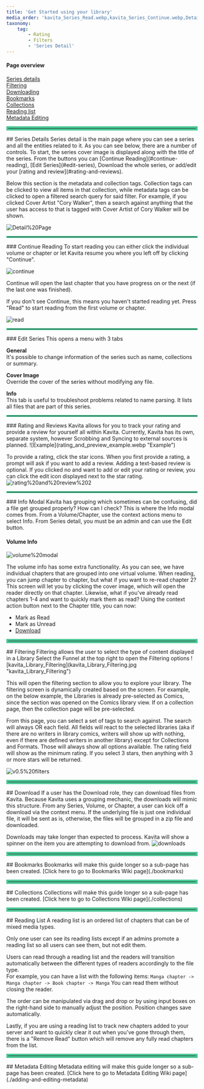 ```yaml
---
title: 'Get Started using your library'
media_order: 'kavita_Series_Read.webp,kavita_Series_Continue.webp,Detail Page.webp,continue.png,read.png,rating and review 2.gif,kavita_Library_Filtering.jpg,v0.5 filters.PNG,rating_and_preview_example.webp,kavita_Library_Filtering2.jpg,downloads.webp,volume modal.webp'
taxonomy:
    tag:
        - Rating
        - Filters
        - 'Series Detail'
---
```


#### Page overview
[Series details](#series-details)<br/>
[Filtering](#filtering)<br/>
[Downloading](#download)<br/>
[Bookmarks](#bookmarks)<br/>
[Collections](#collections)<br/>
[Reading list](#reading-list)<br/>
[Metadata Editing](#metadata-editing)<br/>



<hr style="border:5px solid #4ac694"> </hr>
## Series Details
Series detail is the main page where you can see a series and all the entities related to it. As you can see below, there are a number of controls. To start, the series cover image is displayed along with the title of the series. From the buttons you can [Continue Reading](#continue-reading), [Edit Series](#edit-series), Download the whole series, or add/edit your [rating and review](#rating-and-reviews).

Below this section is the metadata and collection tags. Collection tags can be clicked to view all items in that collection, while metadata tags can be clicked to open a filtered search query for said filter. For example, if you clicked Cover Artist "Cory Walker", then a search against anything that the user has access to that is tagged with Cover Artist of Cory Walker will be shown.

![Detail%20Page](Detail%20Page.webp?cropResize=900,600 "Detail%20Page")

<hr style="border:2px solid #4ac694"> </hr>
### Continue Reading
To start reading you can either click the individual volume or chapter or let Kavita resume you where you left off by clicking "Continue".

![continue](continue.png "continue")

Continue will open the last chapter that you have progress on or the next (if the last one was finished).

If you don't see Continue, this means you haven't started reading yet. Press "Read" to start reading from the first volume or chapter.

![read](read.png "read") 

<hr style="border:2px solid #4ac694"> </hr>
### Edit Series
This opens a menu with 3 tabs

**General**<br/>
It's possible to change information of the series such as name, collections or summary.

**Cover Image**<br/>
Override the cover of the series without modifying any file.

**Info**<br/>
This tab is useful to troubleshoot problems related to name parsing. It lists all files that are part of this series.

<hr style="border:2px solid #4ac694"> </hr>
### Rating and Reviews
Kavita allows for you to track your rating and provide a review for yourself all within Kavita. Currently, Kavita has its own, separate system, however Scrobbing and Syncing to external sources is planned.
![Example](rating_and_preview_example.webp "Example")


To provide a rating, click the star icons. When you first provide a rating, a prompt will ask if you want to add a review. Adding a text-based review is optional. If you clicked no and want to add or edit your rating or review, you can click the edit icon displayed next to the star rating. 
![rating%20and%20review%202](rating%20and%20review%202.gif?cropResize=300 "rating%20and%20review%202")

<hr style="border:2px solid #4ac694"> </hr>
### Info Modal
Kavita has grouping which sometimes can be confusing, did a file get grouped properly? How can I check? This is where the Info modal comes from. From a Volume/Chapter, use the context actions menu to select Info. From Series detail, you must be an admin and can use the Edit button.

#### Volume Info
![volume%20modal](volume%20modal.webp "volume%20modal")

The volume info has some extra functionality. As you can see, we have individual chapters that are grouped into one virtual volume. When reading, you can jump chapter to chapter, but what if you want to re-read chapter 2? This screen will let you by clicking the cover image, which will open the reader directly on that chapter. Likewise, what if you've already read chapters 1-4 and want to quickly mark them as read? Using the context action button next to the Chapter title, you can now: 
* Mark as Read
* Mark as Unread
* [Download](#downloading)


<hr style="border:5px solid #4ac694"> </hr>
## Filtering
Filtering allows the user to select the type of content displayed in a Library
Select the Funnel at the top right to open the Filtering options
![kavita_Library_Filtering](kavita_Library_Filtering.jpg "kavita_Library_Filtering")

This will open the filtering section to allow you to explore your library. The filtering screen is dynamically created based on the screen. For example, on the below example, the Libraries is already pre-selected as Comics, since the section was opened on the Comics library view. If on a collection page, then the collection page will be pre-selected. 

From this page, you can select a set of tags to search against. The search will always OR each field. All fields will react to the selected libraries (aka if there are no writers in library comics, writers will show up with nothing, even if there are defined writers in another library) except for Collections and Formats. Those will always show all options available. The rating field will show as the minimum rating. If you select 3 stars, then anything with 3 or more stars will be returned.

![v0.5%20filters](v0.5%20filters.PNG "v0.5%20filters")

<hr style="border:5px solid #4ac694"> </hr>
## Download
If a user has the Download role, they can download files from Kavita. Because Kavita uses a grouping mechanic, the downloads will mimic this structure. From any Series, Volume, or Chapter, a user can kick off a download via the context menu. If the underlying file is just one individual file, it will be sent as is, otherwise, the files will be grouped in a zip file and downloaded. 

Downloads may take longer than expected to process. Kavita will show a spinner on the item you are attempting to download from. 
![downloads](downloads.webp "downloads")

<hr style="border:5px solid #4ac694"> </hr>
## Bookmarks
Bookmarks will make this guide longer so a sub-page has been created.
[Click here to go to Bookmarks Wiki page](./bookmarks)

<hr style="border:5px solid #4ac694"> </hr>
## Collections
Collections will make this guide longer so a sub-page has been created.
[Click here to go to Collections Wiki page](./collections)

<hr style="border:5px solid #4ac694"> </hr>
## Reading List
A reading list is an ordered list of chapters that can be of mixed media types. 

Only one user can see its reading lists except if an admins promote a reading list so all users can see them, but not edit them.

Users can read through a reading list and the readers will transition automatically between the different types of readers accordingly to the file type.<br/>
For example, you can have a list with the following items: `Manga chapter -> Manga chapter -> Book chapter -> Manga` You can read them without closing the reader. 

The order can be manipulated via drag and drop or by using input boxes on the right-hand side to manually adjust the position. Position changes save automatically.

Lastly, if you are using a reading list to track new chapters added to your server and want to quickly clear it out when you've gone through them, there is a "Remove Read" button which will remove any fully read chapters from the list. 

<hr style="border:5px solid #4ac694"> </hr>
## Metadata Editing
Metadata editing will make this guide longer so a sub-page has been created.
[Click here to go to Metadata Editing Wiki page](./adding-and-editing-metadata)